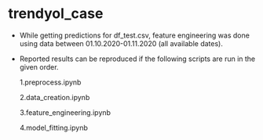 # trendyol_case

- While getting predictions for df_test.csv, feature engineering was done using data between 01.10.2020-01.11.2020 (all available dates).

- Reported results can be reproduced if the following scripts are run in the given order.

  1.preprocess.ipynb
  
  2.data_creation.ipynb
  
  3.feature_engineering.ipynb
  
  4.model_fitting.ipynb
